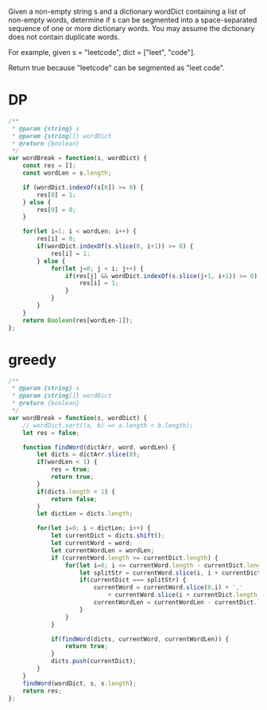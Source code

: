 Given a non-empty string s and a dictionary wordDict containing a list of non-empty words, determine if s can be segmented into a space-separated sequence of one or more dictionary words. You may assume the dictionary does not contain duplicate words.

For example, given
s = "leetcode",
dict = ["leet", "code"].

Return true because "leetcode" can be segmented as "leet code".

# DP
```js
/**
 * @param {string} s
 * @param {string[]} wordDict
 * @return {boolean}
 */
var wordBreak = function(s, wordDict) {
    const res = [];
    const wordLen = s.length;

    if (wordDict.indexOf(s[0]) >= 0) {
        res[0] = 1;
    } else {
        res[0] = 0;
    }

    for(let i=1; i < wordLen; i++) {
        res[i] = 0;
        if(wordDict.indexOf(s.slice(0, i+1)) >= 0) {
            res[i] = 1;
        } else {
            for(let j=0; j < i; j++) {
                if(res[j] && wordDict.indexOf(s.slice(j+1, i+1)) >= 0) {
                    res[i] = 1;
                }
            }
        }
    }
    return Boolean(res[wordLen-1]);
};
```

# greedy
```js
/**
 * @param {string} s
 * @param {string[]} wordDict
 * @return {boolean}
 */
var wordBreak = function(s, wordDict) {
    // wordDict.sort((a, b) => a.length < b.length);
    let res = false;

    function findWord(dictArr, word, wordLen) {
        let dicts = dictArr.slice(0);
        if(wordLen < 1) {
            res = true;
            return true;
        }
        if(dicts.length < 1) {
            return false;
        }
        let dictLen = dicts.length;

        for(let i=0; i < dictLen; i++) {
            let currentDict = dicts.shift();
            let currentWord = word;
            let currentWordLen = wordLen;
            if (currentWord.length >= currentDict.length) {
                for(let i=0; i <= currentWord.length - currentDict.length; i++) {
                    let splitStr = currentWord.slice(i, i + currentDict.length);
                    if(currentDict === splitStr) {
                        currentWord = currentWord.slice(0,i) + ','
                            + currentWord.slice(i + currentDict.length, currentWord.length);
                        currentWordLen = currentWordLen - currentDict.length;
                    }
                }
            }

            if(findWord(dicts, currentWord, currentWordLen)) {
                return true;
            }
            dicts.push(currentDict);
        }
    }
    findWord(wordDict, s, s.length);
    return res;
};
```
